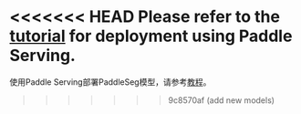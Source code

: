 <<<<<<< HEAD
Please refer to the [tutorial](../../docs/deployment/serving/serving.md) for deployment using Paddle Serving.
=======
使用Paddle Serving部署PaddleSeg模型，请参考[教程](../../docs/deployment/serving/serving.md)。
>>>>>>> 9c8570af (add new models)
